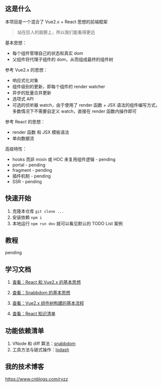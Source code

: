 ## 这是什么

本项目是一个混合了 Vue2.x + React 思想的前端框架

> 站在巨人的肩膀上，所以我们能看得更远

基本思想：

- 每个组件管理自己的状态和真实 dom
- 父组件将代理子组件的 dom，从而组成最终的组件树

参考 Vue2.x 的思想：

- 响应式化对象
- 组件级别的更新，即每个组件的 render watcher
- 异步的批量合并更新
- 选项式 API
- 可选的侦听器 watch，由于使用了 render 函数 + JSX 语法的组件编写方式，多数情况下不需要自定义 watch，直接在 render 函数内操作即可

参考 React 的思想：

- render 函数 和 JSX 模板语法
- 单向数据流

高级特性：

- hooks 而非 mixin 或 HOC 来复用组件逻辑 - pending
- portal - pending
- fragment - pending
- 插件机制 - pending
- SSR - pending

## 快速开始

1. 克隆本仓库 `git clone ...`
2. 安装依赖 `npm i`
3. 本地运行 `npm run dev` 就可以看见默认的 TODO List 案例

## 教程

pending

## 学习文档

1. [<span style="text-decoration: underline;">查看：React 和 Vue2.x 的基本思想</span>](/docs/React.vs.Vue/index.md)

2. [<span style="text-decoration: underline;">查看：Snabbdom 的基本思想</span>](/docs/Snabbdom基本思想/index.md)

3. [<span style="text-decoration: underline;">查看：Vue2.x 组件树构建的基本流程</span>](/docs/Vue组件树构建的流程/index.md)

4. [<span style="text-decoration: underline;">查看：React 知识清单</span>](/docs/React知识清单/index.md)

## 功能依赖清单

1. VNode 和 diff 算法：[snabbdom](https://github.com/snabbdom/snabbdom)
2. 工具方法与链式操作：[lodash](https://github.com/lodash/lodash)

## 我的技术博客

https://www.cnblogs.com/ryzz
